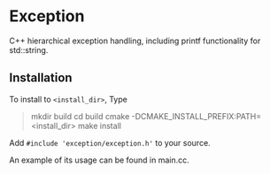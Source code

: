 # Exception

C++ hierarchical exception handling, including printf functionality for std::string.

## Installation

To install to `<install_dir>`, Type
> mkdir build
> cd build
> cmake -DCMAKE_INSTALL_PREFIX:PATH=\<install_dir\>
> make install

Add `#include 'exception/exception.h'` to your source.

An example of its usage can be found in main.cc.

